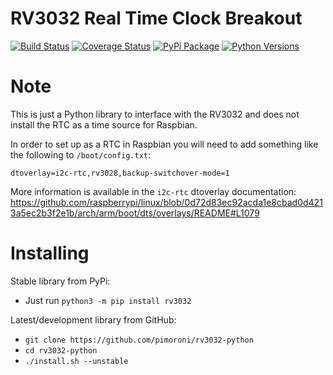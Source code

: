 # RV3032 Real Time Clock Breakout

[![Build Status](https://img.shields.io/github/actions/workflow/status/pimoroni/rv3032-python/test.yml?branch=main)](https://github.com/pimoroni/rv3032-python/actions/workflows/test.yml)
[![Coverage Status](https://coveralls.io/repos/github/pimoroni/rv3032-python/badge.svg?branch=main)](https://coveralls.io/github/pimoroni/rv3032-python?branch=main)
[![PyPi Package](https://img.shields.io/pypi/v/rv3032.svg)](https://pypi.python.org/pypi/rv3032)
[![Python Versions](https://img.shields.io/pypi/pyversions/rv3032.svg)](https://pypi.python.org/pypi/rv3032)

# Note

This is just a Python library to interface with the RV3032 and does not install the RTC as a time source for Raspbian.

In order to set up as a RTC in Raspbian you will need to add something like the following to `/boot/config.txt`:

```
dtoverlay=i2c-rtc,rv3028,backup-switchover-mode=1
```

More information is available in the `i2c-rtc` dtoverlay documentation: https://github.com/raspberrypi/linux/blob/0d72d83ec92acda1e8cbad0d4213a5ec2b3f2e1b/arch/arm/boot/dts/overlays/README#L1079

# Installing

Stable library from PyPi:

* Just run `python3 -m pip install rv3032`

Latest/development library from GitHub:

* `git clone https://github.com/pimoroni/rv3032-python`
* `cd rv3032-python`
* `./install.sh --unstable`
